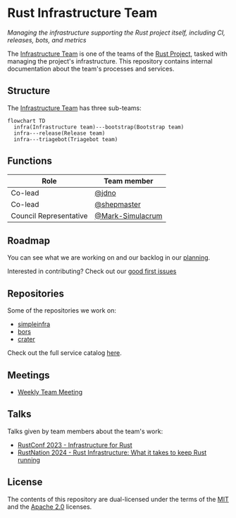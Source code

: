 # Rust Infrastructure Team

_Managing the infrastructure supporting the Rust project itself, including CI,
releases, bots, and metrics_

The [Infrastructure Team] is one of the teams of the [Rust Project], tasked with
managing the project's infrastructure. This repository contains internal
documentation about the team's processes and services.

## Structure

The [Infrastructure Team] has three sub-teams:

```mermaid
flowchart TD
  infra(Infrastructure team)---bootstrap(Bootstrap team)
  infra---release(Release team)
  infra---triagebot(Triagebot team)
```

## Functions

<!-- markdownlint-disable MD013 -->

| Role                   | Team member                                            |
| ---------------------- | ------------------------------------------------------ |
| Co-lead                | [@jdno](https://github.com/jdno)                       |
| Co-lead                | [@shepmaster](https://github.com/shepmaster)           |
| Council Representative | [@Mark-Simulacrum](https://github.com/mark-simulacrum) |

<!-- markdownlint-enable MD013 -->

## Roadmap

You can see what we are working on and our backlog in our
[planning](https://github.com/orgs/rust-lang/projects/24/views/1).

Interested in contributing? Check out our
[good first issues](https://github.com/orgs/rust-lang/projects/24/views/3)

## Repositories

Some of the repositories we work on:

- [simpleinfra](https://github.com/rust-lang/simpleinfra)
- [bors](https://github.com/rust-lang/bors)
- [crater](https://github.com/rust-lang/crater)

Check out the full service catalog
[here](./service-catalog/README.md).

## Meetings

- [Weekly Team Meeting](./meetings/README.md)

## Talks

Talks given by team members about the team's work:

- [RustConf 2023 - Infrastructure for Rust](https://www.youtube.com/watch?v=luBJvcGg9HQ)
- [RustNation 2024 - Rust Infrastructure: What it takes to keep Rust running](https://www.youtube.com/watch?v=GnLZMJ2r7sk)

## License

The contents of this repository are dual-licensed under the terms of the
[MIT](./LICENSE-MIT) and the [Apache 2.0](./LICENSE-APACHE) licenses.

[infrastructure team]: https://www.rust-lang.org/governance/teams/infra
[rust project]: https://www.rust-lang.org/
